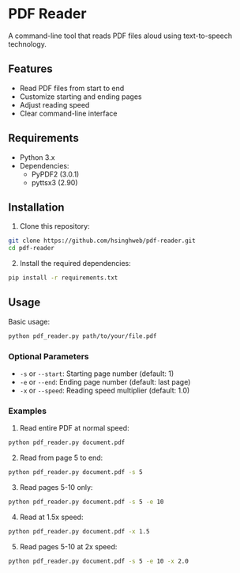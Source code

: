# PDF Reader

A command-line tool that reads PDF files aloud using text-to-speech technology.

## Features

- Read PDF files from start to end
- Customize starting and ending pages
- Adjust reading speed
- Clear command-line interface

## Requirements

- Python 3.x
- Dependencies:
  - PyPDF2 (3.0.1)
  - pyttsx3 (2.90)

## Installation

1. Clone this repository:
```bash
git clone https://github.com/hsinghweb/pdf-reader.git
cd pdf-reader
```

2. Install the required dependencies:
```bash
pip install -r requirements.txt
```

## Usage

Basic usage:
```bash
python pdf_reader.py path/to/your/file.pdf
```

### Optional Parameters

- `-s` or `--start`: Starting page number (default: 1)
- `-e` or `--end`: Ending page number (default: last page)
- `-x` or `--speed`: Reading speed multiplier (default: 1.0)

### Examples

1. Read entire PDF at normal speed:
```bash
python pdf_reader.py document.pdf
```

2. Read from page 5 to end:
```bash
python pdf_reader.py document.pdf -s 5
```

3. Read pages 5-10 only:
```bash
python pdf_reader.py document.pdf -s 5 -e 10
```

4. Read at 1.5x speed:
```bash
python pdf_reader.py document.pdf -x 1.5
```

5. Read pages 5-10 at 2x speed:
```bash
python pdf_reader.py document.pdf -s 5 -e 10 -x 2.0
```
